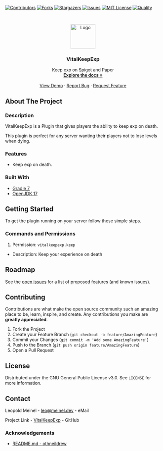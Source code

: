 <!-- PROJECT SHIELDS -->

[![Contributors][contributors-shield]][contributors-url]
[![Forks][forks-shield]][forks-url]
[![Stargazers][stars-shield]][stars-url]
[![Issues][issues-shield]][issues-url]
[![MIT License][license-shield]][license-url]
[![Quality][quality-shield]][quality-url]

<!-- PROJECT LOGO -->
<!--suppress ALL -->
<br />
<p align="center">
  <a href="https://github.com/LeoMeinel/vitalkeepexp">
    <img src="images/logo.png" alt="Logo" width="80" height="80">
  </a>

<h3 align="center">VitalKeepExp</h3>

  <p align="center">
    Keep exp on Spigot and Paper
    <br />
    <a href="https://github.com/LeoMeinel/vitalkeepexp"><strong>Explore the docs »</strong></a>
    <br />
    <br />
    <a href="https://github.com/LeoMeinel/vitalkeepexp">View Demo</a>
    ·
    <a href="https://github.com/LeoMeinel/vitalkeepexp/issues">Report Bug</a>
    ·
    <a href="https://github.com/LeoMeinel/vitalkeepexp/issues">Request Feature</a>
  </p>

<!-- ABOUT THE PROJECT -->

## About The Project

### Description

VitalKeepExp is a Plugin that gives players the ability to keep exp on death.

This plugin is perfect for any server wanting their players not to lose levels when dying.

### Features

- Keep exp on death.

### Built With

- [Gradle 7](https://docs.gradle.org/7.5.1/release-notes.html)
- [OpenJDK 17](https://openjdk.java.net/projects/jdk/17/)

<!-- GETTING STARTED -->

## Getting Started

To get the plugin running on your server follow these simple steps.

### Commands and Permissions

1. Permission: `vitalkeepexp.keep`

- Description: Keep your experience on death

<!-- ROADMAP -->

## Roadmap

See the [open issues](https://github.com/LeoMeinel/vitalkeepexp/issues) for a list of proposed features (and known
issues).

<!-- CONTRIBUTING -->

## Contributing

Contributions are what make the open source community such an amazing place to be, learn, inspire, and create. Any
contributions you make are **greatly appreciated**.

1. Fork the Project
2. Create your Feature Branch (`git checkout -b feature/AmazingFeature`)
3. Commit your Changes (`git commit -m 'Add some AmazingFeature'`)
4. Push to the Branch (`git push origin feature/AmazingFeature`)
5. Open a Pull Request

<!-- LICENSE -->

## License

Distributed under the GNU General Public License v3.0. See `LICENSE` for more information.

<!-- CONTACT -->

## Contact

Leopold Meinel - [leo@meinel.dev](mailto:leo@meinel.dev) - eMail

Project Link - [VitalKeepExp](https://github.com/LeoMeinel/vitalkeepexp) - GitHub

<!-- ACKNOWLEDGEMENTS -->

### Acknowledgements

- [README.md - othneildrew](https://github.com/othneildrew/Best-README-Template)

<!-- MARKDOWN LINKS & IMAGES -->

[contributors-shield]: https://img.shields.io/github/contributors-anon/LeoMeinel/vitalkeepexp?style=for-the-badge
[contributors-url]: https://github.com/LeoMeinel/vitalkeepexp/graphs/contributors
[forks-shield]: https://img.shields.io/github/forks/LeoMeinel/vitalkeepexp?label=Forks&style=for-the-badge
[forks-url]: https://github.com/LeoMeinel/vitalkeepexp/network/members
[stars-shield]: https://img.shields.io/github/stars/LeoMeinel/vitalkeepexp?style=for-the-badge
[stars-url]: https://github.com/LeoMeinel/vitalkeepexp/stargazers
[issues-shield]: https://img.shields.io/github/issues/LeoMeinel/vitalkeepexp?style=for-the-badge
[issues-url]: https://github.com/LeoMeinel/vitalkeepexp/issues
[license-shield]: https://img.shields.io/github/license/LeoMeinel/vitalkeepexp?style=for-the-badge
[license-url]: https://github.com/LeoMeinel/vitalkeepexp/blob/main/LICENSE
[quality-shield]: https://img.shields.io/codefactor/grade/github/LeoMeinel/vitalkeepexp?style=for-the-badge
[quality-url]: https://www.codefactor.io/repository/github/LeoMeinel/vitalkeepexp
